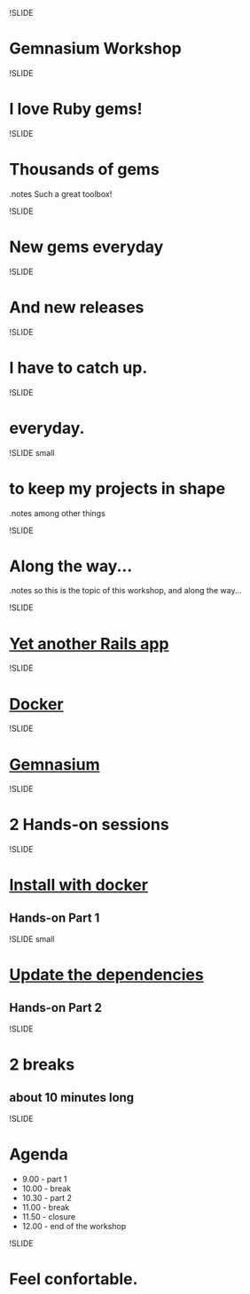 !SLIDE
# Gemnasium Workshop

!SLIDE
# I love Ruby gems!

!SLIDE
# Thousands of gems
.notes Such a great toolbox!

!SLIDE
# New gems everyday

!SLIDE
# And new releases

!SLIDE
# I have to catch up.

!SLIDE
# everyday.

!SLIDE small
# to keep my projects in shape
.notes among other things

!SLIDE
# Along the way...
.notes so this is the topic of this workshop, and along the way...

!SLIDE
# [Yet another Rails app](https://github.com/gemnasium/dotrb2013)

!SLIDE
# [Docker](http://docker.io)

!SLIDE
# [Gemnasium](http://gemnasium.com)

!SLIDE
# 2 Hands-on sessions

!SLIDE
# [Install with docker](https://gist.github.com/fcat/7027665)
## Hands-on Part 1

!SLIDE small
# [Update the dependencies](https://gist.github.com/fcat/7027970)
## Hands-on Part 2

!SLIDE
# 2 breaks
## about 10 minutes long

!SLIDE
# Agenda
* 9.00 - part 1
* 10.00 - break
* 10.30 - part 2
* 11.00 - break
* 11.50 - closure
* 12.00 - end of the workshop

!SLIDE
# Feel confortable.

